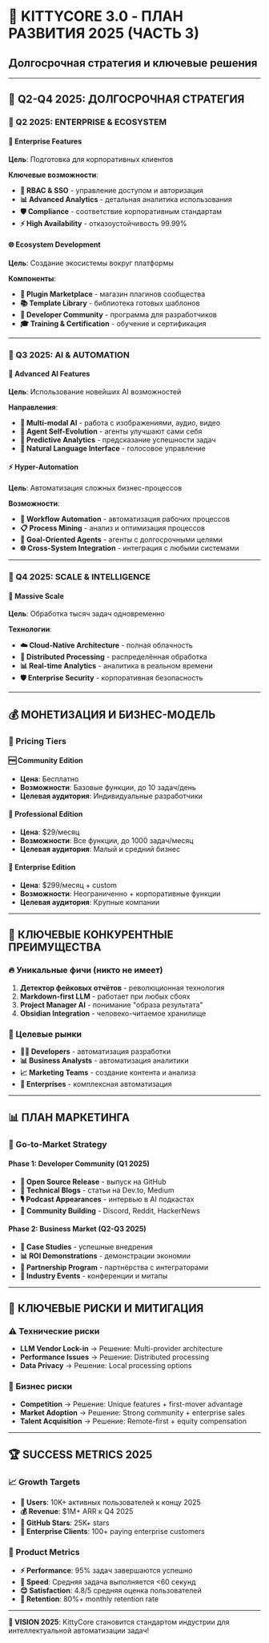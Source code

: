 # 🚀 KITTYCORE 3.0 - ПЛАН РАЗВИТИЯ 2025 (ЧАСТЬ 3)
## Долгосрочная стратегия и ключевые решения

---

## 🎯 Q2-Q4 2025: ДОЛГОСРОЧНАЯ СТРАТЕГИЯ

### 📅 Q2 2025: ENTERPRISE & ECOSYSTEM

#### 🏢 Enterprise Features
**Цель**: Подготовка для корпоративных клиентов

**Ключевые возможности**:
- **🔐 RBAC & SSO** - управление доступом и авторизация
- **📊 Advanced Analytics** - детальная аналитика использования
- **🛡️ Compliance** - соответствие корпоративным стандартам
- **⚡ High Availability** - отказоустойчивость 99.99%

#### 🌐 Ecosystem Development
**Цель**: Создание экосистемы вокруг платформы

**Компоненты**:
- **🔧 Plugin Marketplace** - магазин плагинов сообщества
- **📚 Template Library** - библиотека готовых шаблонов
- **👥 Developer Community** - программа для разработчиков
- **🎓 Training & Certification** - обучение и сертификация

---

### 📅 Q3 2025: AI & AUTOMATION

#### 🧠 Advanced AI Features
**Цель**: Использование новейших AI возможностей

**Направления**:
- **🎨 Multi-modal AI** - работа с изображениями, аудио, видео
- **🤖 Agent Self-Evolution** - агенты улучшают сами себя
- **🔮 Predictive Analytics** - предсказание успешности задач
- **💬 Natural Language Interface** - голосовое управление

#### ⚡ Hyper-Automation
**Цель**: Автоматизация сложных бизнес-процессов

**Возможности**:
- **🔄 Workflow Automation** - автоматизация рабочих процессов
- **📋 Process Mining** - анализ и оптимизация процессов  
- **🎯 Goal-Oriented Agents** - агенты с долгосрочными целями
- **🌐 Cross-System Integration** - интеграция с любыми системами

---

### 📅 Q4 2025: SCALE & INTELLIGENCE

#### 🚀 Massive Scale
**Цель**: Обработка тысяч задач одновременно

**Технологии**:
- **☁️ Cloud-Native Architecture** - полная облачность
- **🔗 Distributed Processing** - распределённая обработка
- **📊 Real-time Analytics** - аналитика в реальном времени
- **🛡️ Enterprise Security** - корпоративная безопасность

---

## 💰 МОНЕТИЗАЦИЯ И БИЗНЕС-МОДЕЛЬ

### 💎 Pricing Tiers

#### 🆓 Community Edition
- **Цена**: Бесплатно
- **Возможности**: Базовые функции, до 10 задач/день
- **Целевая аудитория**: Индивидуальные разработчики

#### 💼 Professional Edition  
- **Цена**: $29/месяц
- **Возможности**: Все функции, до 1000 задач/месяц
- **Целевая аудитория**: Малый и средний бизнес

#### 🏢 Enterprise Edition
- **Цена**: $299/месяц + custom
- **Возможности**: Неограниченно + корпоративные функции
- **Целевая аудитория**: Крупные компании

---

## 🌟 КЛЮЧЕВЫЕ КОНКУРЕНТНЫЕ ПРЕИМУЩЕСТВА

### 🔥 Уникальные фичи (никто не имеет)
1. **Детектор фейковых отчётов** - революционная технология
2. **Markdown-first LLM** - работает при любых сбоях  
3. **Project Manager AI** - понимание "образа результата"
4. **Obsidian Integration** - человеко-читаемое хранилище

### 🎯 Целевые рынки
- **🧑‍💻 Developers** - автоматизация разработки
- **📊 Business Analysts** - автоматизация аналитики
- **📈 Marketing Teams** - создание контента и анализа
- **🏢 Enterprises** - комплексная автоматизация

---

## 📊 ПЛАН МАРКЕТИНГА

### 🚀 Go-to-Market Strategy

#### Phase 1: Developer Community (Q1 2025)
- **🔧 Open Source Release** - выпуск на GitHub
- **📝 Technical Blogs** - статьи на Dev.to, Medium
- **🎙️ Podcast Appearances** - интервью в AI подкастах
- **💬 Community Building** - Discord, Reddit, HackerNews

#### Phase 2: Business Market (Q2-Q3 2025)
- **🎯 Case Studies** - успешные внедрения
- **📊 ROI Demonstrations** - демонстрации экономии
- **🤝 Partnership Program** - партнёрства с интеграторами
- **📢 Industry Events** - конференции и митапы

---

## 🎯 КЛЮЧЕВЫЕ РИСКИ И МИТИГАЦИЯ

### ⚠️ Технические риски
- **LLM Vendor Lock-in** → Решение: Multi-provider architecture
- **Performance Issues** → Решение: Distributed processing  
- **Data Privacy** → Решение: Local processing options

### 💼 Бизнес риски
- **Competition** → Решение: Unique features + first-mover advantage
- **Market Adoption** → Решение: Strong community + enterprise sales
- **Talent Acquisition** → Решение: Remote-first + equity compensation

---

## 🏆 SUCCESS METRICS 2025

### 📈 Growth Targets
- **👥 Users**: 10K+ активных пользователей к концу 2025
- **💰 Revenue**: $1M+ ARR к Q4 2025  
- **🌟 GitHub Stars**: 25K+ stars
- **🏢 Enterprise Clients**: 100+ paying enterprise customers

### 🎯 Product Metrics
- **⚡ Performance**: 95% задач завершаются успешно
- **🚀 Speed**: Средняя задача выполняется <60 секунд
- **😊 Satisfaction**: 4.8/5 средняя оценка пользователей
- **🔄 Retention**: 80%+ monthly retention rate

---

**🎉 VISION 2025**: KittyCore становится стандартом индустрии для интеллектуальной автоматизации задач! 